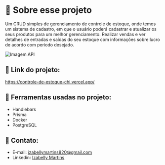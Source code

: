 # 🚀 Sobre esse projeto

Um CRUD simples de gerenciamento de controle de estoque, onde temos um sistema de cadastro, em que o usuário poderá cadastrar e atualizar os seus produtos para um melhor gerenciamento. Realizar vendas e ver detalhes de entradas e saídas do seu estoque com informações sobre lucro de acordo com período desejado.

![Imagem API](https://i.imgur.com/urz4FWQ.png)

## 🔗 Link do projeto:  
https://controle-de-estoque-chi.vercel.app/

## 🧰 Ferramentas usadas no projeto: 
- Handlebars
- Prisma
- Docker
- PostgreSQL

## 📑 Contato:
- E-mail: [izabellymartins820@gmail.com](mailto:izabellymartins820@gmail.com)
- Linkedin: [Izabelly Martins](https://www.linkedin.com/in/izabellymartins)

